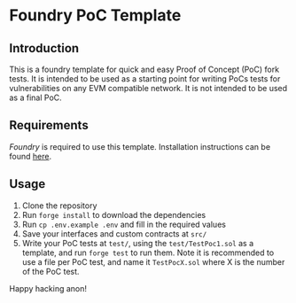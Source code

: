 # Foundry PoC Template

## Introduction
This is a foundry template for quick and easy Proof of Concept (PoC) fork tests. It is intended to be used as a starting point for writing PoCs tests for vulnerabilities on any EVM compatible network. It is not intended to be used as a final PoC.

## Requirements

*Foundry* is required to use this template. Installation instructions can be found [here](https://book.getfoundry.sh/getting-started/installation).

## Usage

1. Clone the repository
2. Run `forge install` to download the dependencies
3. Run `cp .env.example .env` and fill in the required values
4. Save your interfaces and custom contracts at `src/`
5. Write your PoC tests at `test/`, using the `test/TestPoc1.sol` as a template, and run `forge test` to run them. Note it is recommended to use a file per PoC test, and name it `TestPocX.sol` where X is the number of the PoC test.

Happy hacking anon!


